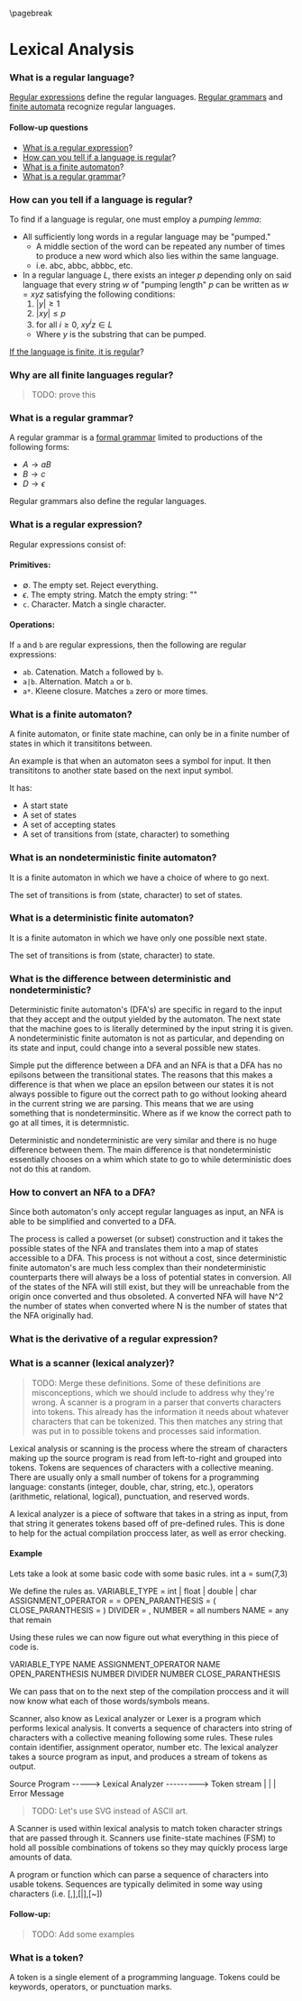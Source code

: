 
\pagebreak

<!---
DO NOT REMOVE THIS COMMENT OR TOPICS LISTED HERE.

This section should cover these topics.
It need not be in this order.

Indicate coverage of topics by copying topic lines verbatim into a comment adjacent to the relevant text.
Covered topics appear twice in a file: here and adjacent to the relevant text.
Uncovered topics appear only once in a file (in this comment).

This command checks whether topic lines appear only once in a file.

    ./check.sh uncovered

TOPICS:

2.1 Grammars
2.1.1 Defined in Language Specification
2.1.2 Tokens and Lexemes
2.1.2.1 Defined in Specification
2.1.2.2 Described Set of Valid Character Sequences
2.2 Components
2.2.1 Tokens
2.2.1.1 Structured Text
2.2.1.2 Categorized
2.2.1.3 Example
2.2.1.3.1 int x = 3;
2.2.1.3.2 Tokens
2.2.1.3.2.1 int (variable type)
2.2.1.3.2.2 x (variable)
2.2.1.3.2.3 = (operator)
2.2.1.3.2.4 3 (value)
2.2.2 Tokenizer
2.2.3 Scanner
2.2.3.1 Finite State Machine
2.2.3.2 Contains Information What Constitutes a Valid Token
2.2.4 Evaluator
2.2.4.1 Works with Lexemes
2.2.4.2 Produces a Value
-->

Lexical Analysis
================
### What is a regular language?
[Regular expressions](#what-is-a-regular-expression) define the regular languages.
[Regular grammars](#what-is-a-regular-grammar) and [finite automata](#what-is-a-finite-automaton) recognize regular languages.

#### Follow-up questions
- [What is a regular expression](#what-is-a-regular-expression)?
- [How can you tell if a language is regular](#how-can-you-tell-if-a-language-is-regular)?
- [What is a finite automaton](#what-is-a-finite-automaton)?
- [What is a regular grammar](#what-is-a-regular-grammar)?

### How can you tell if a language is regular?
To find if a language is regular, one must employ a *pumping lemma*:

- All sufficiently long words in a regular language may be "pumped."
	- A middle section of the word can be repeated any number of times to produce a new word which also lies within the same language.
	- i.e.
abc, abbc, abbbc, etc.
- In a regular language $L$, there exists an integer $p$ depending only on said language that every string $w$ of "pumping length" $p$ can be written as $w = xyz$ satisfying the following conditions:
	1. $|y| \ge 1$
	2. $|xy| \le p$
	3. for all $i \ge 0$, $xy^iz \in L$
	- Where $y$ is the substring that can be pumped.

[If the language is finite, it is regular](#why-are-all-finite-languages-regular)?

### Why are all finite languages regular?
> TODO: prove this 

### What is a regular grammar?
A regular grammar is a [formal grammar](#what-is-a-grammar) limited to productions of the following forms:

- $A \to a B$
- $B \to c$
- $D \to \epsilon$

Regular grammars also define the regular languages.

### What is a regular expression?
Regular expressions consist of:

#### Primitives:

- $\emptyset$. The empty set.
Reject everything.
- $\epsilon$. The empty string.
Match the empty string: ""
- `c`. Character.
Match a single character.

#### Operations:

If `a` and `b` are regular expressions, then the following are regular expressions:

- `ab`. Catenation.
 Match `a` followed by `b`.
- `a|b`. Alternation.
Match `a` or `b`.
- `a*`. Kleene closure.
Matches `a` zero or more times.

### What is a finite automaton?
A finite automaton, or finite state machine, can only be in a finite number of states in which it transititons between.

An example is that when an automaton sees a symbol for input.
It then transititons to another state based on the next input symbol.


It has:
- A start state
- A set of states
- A set of accepting states
- A set of transitions from (state, character) to something

### What is an nondeterministic finite automaton?
It is a finite automaton in which we have a choice of where to go next.

The set of transitions is from (state, character) to set of states.

### What is a deterministic finite automaton?
It is a finite automaton in which we have only one possible next state.

The set of transitions is from (state, character) to state.

### What is the difference between deterministic and nondeterministic?
Deterministic finite automaton's (DFA's) are specific in regard to the input that they accept and the output yielded
by the automaton.
The next state that the machine goes to is literally determined by the input string it is given.
A nondeterministic finite automaton is not as particular, and depending on its state and input, could change into a several 
possible new states.

Simple put the difference between a DFA and an NFA is that a DFA has no epilsons between the transitional states.
The reasons that this makes a difference is that when we place an epsilon between our states it is not always possible to figure out the correct path to go without looking aheard in the current string we are parsing.
This means that we are using something that is nondeterminsitic.
Where as if we know the correct path to go at all times, it is determnistic.

Deterministic and nondeterministic are very similar and there is no huge difference between them.
The main difference is that nondeterministic essentially chooses on a whim which state to go to while deterministic does not do this at random.

### How to convert an NFA to a DFA?
Since both automaton's only accept regular languages as input, an NFA is able to be simplified and converted to a DFA.

The process is called a powerset (or subset) construction and it takes the possible states of the NFA and translates them
into a map of states accessible to a DFA.
This process is not without a cost, since deterministic finite automaton's are 
much less complex than their nondeterministic counterparts there will always be a loss of potential states in conversion.
All of the states of the NFA will still exist, but they will be unreachable from the origin once converted and thus obsoleted.
A converted NFA will have N^2 the number of states when converted where N is the number of states that the NFA originally had.

### What is the derivative of a regular expression?

### What is a scanner (lexical analyzer)?
> TODO: Merge these definitions.
Some of these definitions are misconceptions, which we should include to address why they're wrong.
A scanner is a program in a parser that converts characters into tokens.
This already has the information it needs about whatever characters that can be tokenized.
This then matches any string that was put in to possible tokens and processes said information.

Lexical analysis or scanning is the process where the stream of characters making up the
source program is read from left-to-right and grouped into tokens.
Tokens are sequences
of characters with a collective meaning.
There are usually only a small number of tokens
for a programming language: constants (integer, double, char, string, etc.), operators
(arithmetic, relational, logical), punctuation, and reserved words.

A lexical analyzer is a piece of software that takes in a string as input, from that string it generates tokens based off of pre-defined rules.
This is done to help for the actual compilation proccess later, as well as error checking.

#### Example

Lets take a look at some basic code with some basic rules.
int a = sum(7,3)

We define the rules as.
VARIABLE_TYPE = int | float | double | char
ASSIGNMENT_OPERATOR = =
OPEN_PARANTHESIS = (
CLOSE_PARANTHESIS = )
DIVIDER = ,
NUMBER = all numbers
NAME = any that remain

Using these rules we can now figure out what everything in this piece of code is.

VARIABLE_TYPE NAME ASSIGNMENT_OPERATOR NAME OPEN_PARENTHESIS NUMBER DIVIDER NUMBER CLOSE_PARANTHESIS

We can pass that on to the next step of the compilation proccess and it will now know what each of those words/symbols means.

Scanner, also know as Lexical analyzer or Lexer is a program which performs lexical analysis.
It converts a sequence of characters into string of characters with a collective meaning following some rules.
These rules contain identifier, assignment operator, number etc.
The lexical analyzer takes a source program as input, and produces a stream of tokens as output.

Source Program -----> Lexical Analyzer ---------> Token stream
                           |
                           |
                           |
                     Error Message

> TODO: Let's use SVG instead of ASCII art.

A Scanner is used within lexical analysis to match token character strings that
are passed through it.
Scanners use finite-state machines (FSM) to hold all possible combinations of tokens
so they may quickly process large amounts of data.

A program or function which can parse a sequence of characters into usable tokens.
Sequences are typically delimited in some way using characters (i.e.
[,],[|],[~])

#### Follow-up:
> TODO: Add some examples

### What is a token?

A token is a single element of a programming language. Tokens could be keywords, operators, or punctuation marks.
